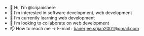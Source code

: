 - 👋 Hi, I’m @srijanishere
- 👀 I’m interested in software development, web development
- 🌱 I’m currently learning web development
- 💞️ I’m looking to collaborate on web development
- 📫 How to reach me 
     -> E-mail : banerjee.srijan2001@gmail.com

<!---
srijanishere/srijanishere is a ✨ special ✨ repository because its `README.md` (this file) appears on your GitHub profile.
You can click the Preview link to take a look at your changes.
--->
